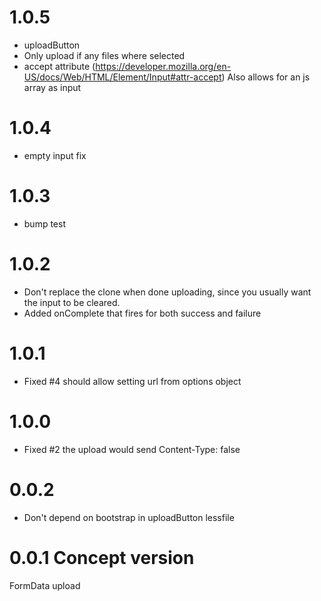 # 1.0.5
 - uploadButton
  - Only upload if any files where selected
  - accept attribute (https://developer.mozilla.org/en-US/docs/Web/HTML/Element/Input#attr-accept)
  	Also allows for an js array as input

# 1.0.4
 - empty input fix

# 1.0.3
 - bump test

# 1.0.2
 - Don't replace the clone when done uploading, since you usually want the input to be cleared.
 - Added onComplete that fires for both success and failure

# 1.0.1
 - Fixed #4 should allow setting url from options object

# 1.0.0
 - Fixed #2 the upload would send Content-Type: false

# 0.0.2
- Don't depend on bootstrap in uploadButton lessfile

# 0.0.1 Concept version
FormData upload
